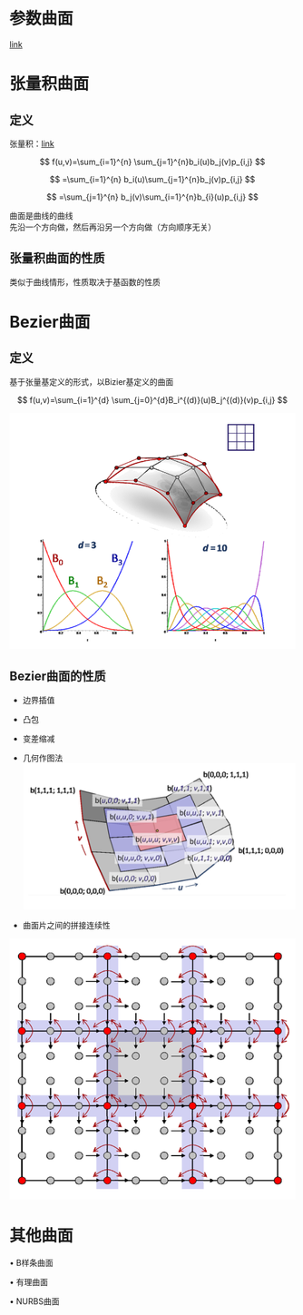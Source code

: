 # 参数曲面

[link](https://caterpillarstudygroup.github.io/GAMES102_mdbook/ParametricFitting/VectorValue.html)   

# 张量积曲面  

## 定义

张量积：[link](https://caterpillarstudygroup.github.io/GAMES102_mdbook/ParametricFitting/Multi.html)  

$$
f(u,v)=\sum_{i=1}^{n} \sum_{j=1}^{n}b_i(u)b_j(v)p_{i,j}
$$

$$
=\sum_{i=1}^{n} b_i(u)\sum_{j=1}^{n}b_j(v)p_{i,j}
$$

$$
=\sum_{j=1}^{n} b_j(v)\sum_{i=1}^{n}b_{i}(u)p_{i,j}
$$

曲面是曲线的曲线      
先沿一个方向做，然后再沿另一个方向做（方向顺序无关）     

## 张量积曲面的性质    

类似于曲线情形，性质取决于基函数的性质      

# Bezier曲面   

## 定义

基于张量基定义的形式，以Bizier基定义的曲面

$$
f(u,v)=\sum_{i=1}^{d} \sum_{j=0}^{d}B_i^{(d)}(u)B_j^{(d)}(v)p_{i,j}
$$

![](../assets/曲面6.png)   

## Bezier曲面的性质    
 
- 边界插值     
- 凸包    
- 变差缩减    
- 几何作图法     
![](../assets/曲面7.png)   

- 曲面片之间的拼接连续性    

![](../assets/曲面10.png)   


# 其他曲面    

• B样条曲面    

• 有理曲面    

• NURBS曲面    